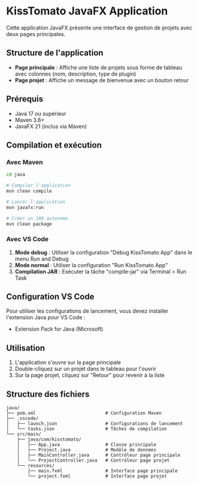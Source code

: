 # KissTomato JavaFX Application

Cette application JavaFX présente une interface de gestion de projets avec deux pages principales.

## Structure de l'application

- **Page principale** : Affiche une liste de projets sous forme de tableau avec colonnes (nom, description, type de plugin)
- **Page projet** : Affiche un message de bienvenue avec un bouton retour

## Prérequis

- Java 17 ou supérieur
- Maven 3.6+
- JavaFX 21 (inclus via Maven)

## Compilation et exécution

### Avec Maven

```bash
cd java

# Compiler l'application
mvn clean compile

# Lancer l'application
mvn javafx:run

# Créer un JAR autonome
mvn clean package
```

### Avec VS Code

1. **Mode debug** : Utiliser la configuration "Debug KissTomato App" dans le menu Run and Debug
2. **Mode normal** : Utiliser la configuration "Run KissTomato App"
3. **Compilation JAR** : Exécuter la tâche "compile-jar" via Terminal > Run Task

## Configuration VS Code

Pour utiliser les configurations de lancement, vous devez installer l'extension Java pour VS Code :
- Extension Pack for Java (Microsoft)

## Utilisation

1. L'application s'ouvre sur la page principale
2. Double-cliquez sur un projet dans le tableau pour l'ouvrir
3. Sur la page projet, cliquez sur "Retour" pour revenir à la liste

## Structure des fichiers

```
java/
├── pom.xml                          # Configuration Maven
├── .vscode/
│   ├── launch.json                  # Configurations de lancement
│   └── tasks.json                   # Tâches de compilation
└── src/main/
    ├── java/com/kisstomato/
    │   ├── App.java                 # Classe principale
    │   ├── Project.java             # Modèle de données
    │   ├── MainController.java      # Contrôleur page principale
    │   └── ProjectController.java   # Contrôleur page projet
    └── resources/
        ├── main.fxml                # Interface page principale
        └── project.fxml             # Interface page projet
```
